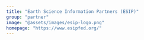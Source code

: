 ```yaml
---
title: "Earth Science Information Partners (ESIP)"
group: "partner"
image: "@assets/images/esip-logo.png"
homepage: "https://www.esipfed.org/"
---
```

